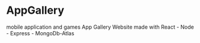 # AppGallery
mobile application and games App Gallery Website made with React - Node - Express - MongoDb-Atlas
